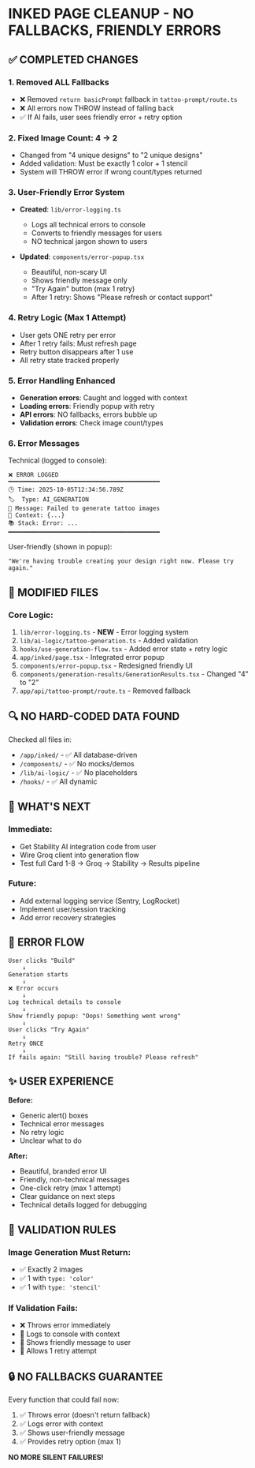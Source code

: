 # INKED PAGE CLEANUP - NO FALLBACKS, FRIENDLY ERRORS

## ✅ COMPLETED CHANGES

### 1. **Removed ALL Fallbacks**
- ❌ Removed `return basicPrompt` fallback in `tattoo-prompt/route.ts`
- ❌ All errors now THROW instead of falling back
- ✅ If AI fails, user sees friendly error + retry option

### 2. **Fixed Image Count: 4 → 2**
- Changed from "4 unique designs" to "2 unique designs"
- Added validation: Must be exactly 1 color + 1 stencil
- System will THROW error if wrong count/types returned

### 3. **User-Friendly Error System**
- **Created**: `lib/error-logging.ts`
  - Logs all technical errors to console
  - Converts to friendly messages for users
  - NO technical jargon shown to users
  
- **Updated**: `components/error-popup.tsx`
  - Beautiful, non-scary UI
  - Shows friendly message only
  - "Try Again" button (max 1 retry)
  - After 1 retry: Shows "Please refresh or contact support"

### 4. **Retry Logic (Max 1 Attempt)**
- User gets ONE retry per error
- After 1 retry fails: Must refresh page
- Retry button disappears after 1 use
- All retry state tracked properly

### 5. **Error Handling Enhanced**
- **Generation errors**: Caught and logged with context
- **Loading errors**: Friendly popup with retry
- **API errors**: NO fallbacks, errors bubble up
- **Validation errors**: Check image count/types

### 6. **Error Messages**
Technical (logged to console):
```
❌ ERROR LOGGED
━━━━━━━━━━━━━━━━━━━━━━━━━━━━━━━━━━━━━━━━━━━
🕒 Time: 2025-10-05T12:34:56.789Z
🏷️  Type: AI_GENERATION
💬 Message: Failed to generate tattoo images
📍 Context: {...}
📚 Stack: Error: ...
━━━━━━━━━━━━━━━━━━━━━━━━━━━━━━━━━━━━━━━━━━━
```

User-friendly (shown in popup):
```
"We're having trouble creating your design right now. Please try again."
```

## 📁 MODIFIED FILES

### Core Logic:
1. `lib/error-logging.ts` - **NEW** - Error logging system
2. `lib/ai-logic/tattoo-generation.ts` - Added validation
3. `hooks/use-generation-flow.tsx` - Added error state + retry logic
4. `app/inked/page.tsx` - Integrated error popup
5. `components/error-popup.tsx` - Redesigned friendly UI
6. `components/generation-results/GenerationResults.tsx` - Changed "4" to "2"
7. `app/api/tattoo-prompt/route.ts` - Removed fallback

## 🔍 NO HARD-CODED DATA FOUND

Checked all files in:
- `/app/inked/` - ✅ All database-driven
- `/components/` - ✅ No mocks/demos
- `/lib/ai-logic/` - ✅ No placeholders
- `/hooks/` - ✅ All dynamic

## 🚀 WHAT'S NEXT

### Immediate:
- Get Stability AI integration code from user
- Wire Groq client into generation flow
- Test full Card 1-8 → Groq → Stability → Results pipeline

### Future:
- Add external logging service (Sentry, LogRocket)
- Implement user/session tracking
- Add error recovery strategies

## 💬 ERROR FLOW

```
User clicks "Build"
    ↓
Generation starts
    ↓
❌ Error occurs
    ↓
Log technical details to console
    ↓
Show friendly popup: "Oops! Something went wrong"
    ↓
User clicks "Try Again"
    ↓
Retry ONCE
    ↓
If fails again: "Still having trouble? Please refresh"
```

## ✨ USER EXPERIENCE

**Before:**
- Generic alert() boxes
- Technical error messages
- No retry logic
- Unclear what to do

**After:**
- Beautiful, branded error UI
- Friendly, non-technical messages
- One-click retry (max 1 attempt)
- Clear guidance on next steps
- Technical details logged for debugging

## 🎯 VALIDATION RULES

### Image Generation Must Return:
- ✅ Exactly 2 images
- ✅ 1 with `type: 'color'`
- ✅ 1 with `type: 'stencil'`

### If Validation Fails:
- ❌ Throws error immediately
- 📝 Logs to console with context
- 💬 Shows friendly message to user
- 🔄 Allows 1 retry attempt

## 🔒 NO FALLBACKS GUARANTEE

Every function that could fail now:
1. ✅ Throws error (doesn't return fallback)
2. ✅ Logs error with context
3. ✅ Shows user-friendly message
4. ✅ Provides retry option (max 1)

**NO MORE SILENT FAILURES!**
